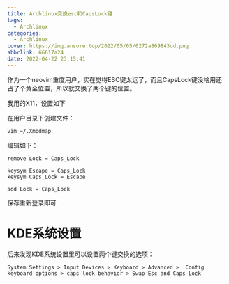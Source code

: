 ```yaml
---
title: Archlinux交换esc和CapsLock键
tags:
  - Archlinux
categories:
  - Archlinux
cover: https://img.ansore.top/2022/05/05/6272a869843cd.png
abbrlink: 66617a24
date: 2022-04-22 23:15:41
---
```


作为一个neovim重度用户，实在觉得ESC键太远了，而且CapsLock键没啥用还占了个黄金位置，所以就交换了两个键的位置。

我用的X11，设置如下

在用户目录下创建文件：

```bash
vim ~/.Xmodmap
```

编辑如下：

```
remove Lock = Caps_Lock

keysym Escape = Caps_Lock
keysym Caps_Lock = Escape

add Lock = Caps_Lock
```

保存重新登录即可

# KDE系统设置

后来发现KDE系统设置里可以设置两个键交换的选项：

`System Settings > Input Devices > Keyboard > Advanced >  Config keyboard options > caps lock behavior > Swap Esc and Caps Lock`
